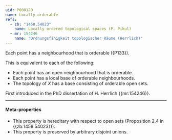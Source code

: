 ```yaml
---
uid: P000120
name: Locally orderable
refs:
  - zb: "1458.54023"
    name: Locally ordered topological spaces (P. Pikul)
  - mr: 154246
    name: "Ordnungsfähigkeit topologischer Räume (Herrlich)"
---
```


Each point has a neighbourhood that is orderable ({P133}).

This is equivalent to each of the following:
- Each point has an open neighbourhood that is orderable.
- Each point has a local base of orderable neighbourhoods.
- The topology of $X$ has a base consisting of orderable open sets.

First introduced in the PhD dissertation of H. Herrlich {{mr:154246}}. 

----
#### Meta-properties

- This property is hereditary with respect to open sets (Proposition 2.4 in {{zb:1458.54023}}).
- This property is preserved by arbitrary disjoint unions.

